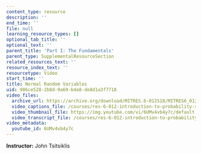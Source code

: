```yaml
---
content_type: resource
description: ''
end_time: ''
file: null
learning_resource_types: []
optional_tab_title: ''
optional_text: ''
parent_title: 'Part I: The Fundamentals'
parent_type: SupplementalResourceSection
related_resources_text: ''
resource_index_text: ''
resourcetype: Video
start_time: ''
title: Normal Random Variables
uid: 986ce528-2b8d-9a69-b4e8-de8d1a3f7718
video_files:
  archive_url: https://archive.org/download/MITRES.6-012S18/MITRES6_012S18_L08-08_300k.mp4
  video_captions_file: /courses/res-6-012-introduction-to-probability-spring-2018/114cb6b4d24b5534a6ee6833572b692b_6UMv4vb4y7c.vtt
  video_thumbnail_file: https://img.youtube.com/vi/6UMv4vb4y7c/default.jpg
  video_transcript_file: /courses/res-6-012-introduction-to-probability-spring-2018/48bd099eaa209d8714acd230066a30d1_6UMv4vb4y7c.pdf
video_metadata:
  youtube_id: 6UMv4vb4y7c
---
```


**Instructor:** John Tsitsiklis